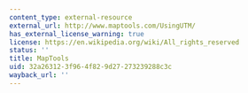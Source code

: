 ```yaml
---
content_type: external-resource
external_url: http://www.maptools.com/UsingUTM/
has_external_license_warning: true
license: https://en.wikipedia.org/wiki/All_rights_reserved
status: ''
title: MapTools
uid: 32a26312-3f96-4f82-9d27-273239288c3c
wayback_url: ''
---
```

